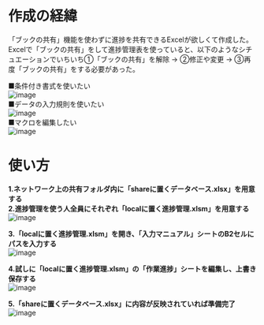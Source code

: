 # 作成の経緯  
「ブックの共有」機能を使わずに進捗を共有できるExcelが欲しくて作成した。  
Excelで「ブックの共有」をして進捗管理表を使っていると、以下のようなシチュエーションでいちいち①「ブックの共有」を解除 → ②修正や変更 → ③再度「ブックの共有」をする必要があった。  
  
■条件付き書式を使いたい  
![image](https://github.com/user-attachments/assets/a8bc8c48-1f87-4311-ae4e-a91dbb110ff3)  
■データの入力規則を使いたい  
![image](https://github.com/user-attachments/assets/9758ebbe-579b-4f19-a2bd-2094d1f1faae)  
■マクロを編集したい  
![image](https://github.com/user-attachments/assets/f81ae1e6-200a-4283-83c5-93ac442d906e)
  
# 使い方  
**1.ネットワーク上の共有フォルダ内に「shareに置くデータベース.xlsx」を用意する**  
**2.進捗管理を使う人全員にそれぞれ「localに置く進捗管理.xlsm」を用意する**  
![image](https://github.com/user-attachments/assets/48d6d1f2-c5b5-4bca-932b-31869c6f6395)  
  
**3.「localに置く進捗管理.xlsm」を開き、「入力マニュアル」シートのB2セルにパスを入力する**  
![image](https://github.com/user-attachments/assets/4c5a1364-eb89-4c4a-bfdf-44b05f1d338d)
  
**4.試しに「localに置く進捗管理.xlsm」の「作業進捗」シートを編集し、上書き保存する**  
![image](https://github.com/user-attachments/assets/261cf943-6063-49ba-92d7-948081c0008c)  
  
**5.「shareに置くデータベース.xlsx」に内容が反映されていれば準備完了**  
![image](https://github.com/user-attachments/assets/2a99e6d5-f69b-4e16-b122-a31717ccf44b)
